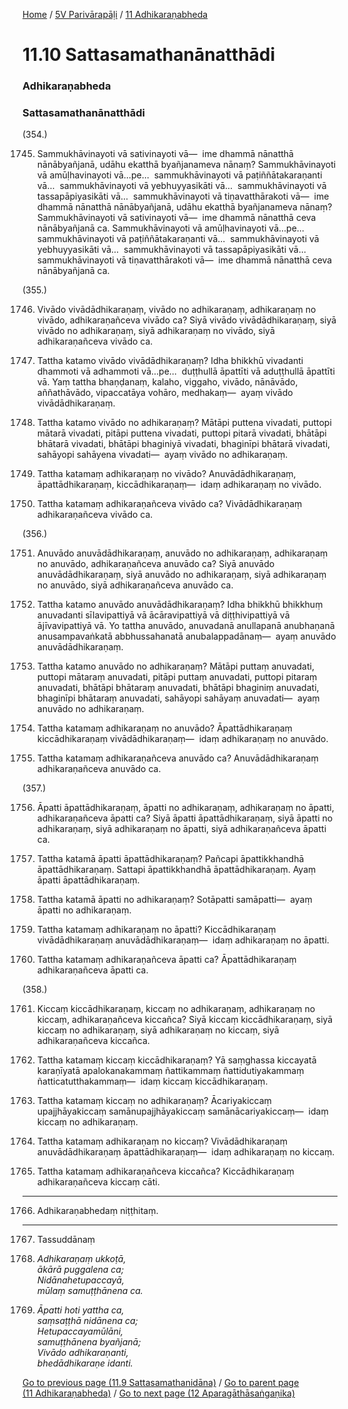 
[Home](/) / [5V Parivārapāḷi](../../5V.md) / [11 Adhikaraṇabheda](../11.md)

# 11.10 Sattasamathanānatthādi

### Adhikaraṇabheda

### Sattasamathanānatthādi

(354.)

1745. Sammukhāvinayoti vā sativinayoti vā—  ime dhammā nānatthā nānābyañjanā, udāhu ekatthā byañjanameva nānaṃ? Sammukhāvinayoti vā amūḷhavinayoti vā…pe…  sammukhāvinayoti vā paṭiññātakaraṇanti vā…  sammukhāvinayoti vā yebhuyyasikāti vā…  sammukhāvinayoti vā tassapāpiyasikāti vā…  sammukhāvinayoti vā tiṇavatthārakoti vā—  ime dhammā nānatthā nānābyañjanā, udāhu ekatthā byañjanameva nānaṃ? Sammukhāvinayoti vā sativinayoti vā—  ime dhammā nānatthā ceva nānābyañjanā ca. Sammukhāvinayoti vā amūḷhavinayoti vā…pe…  sammukhāvinayoti vā paṭiññātakaraṇanti vā…  sammukhāvinayoti vā yebhuyyasikāti vā…  sammukhāvinayoti vā tassapāpiyasikāti vā…  sammukhāvinayoti vā tiṇavatthārakoti vā—  ime dhammā nānatthā ceva nānābyañjanā ca.

(355.)

1746. Vivādo vivādādhikaraṇaṃ, vivādo no adhikaraṇaṃ, adhikaraṇaṃ no vivādo, adhikaraṇañceva vivādo ca? Siyā vivādo vivādādhikaraṇaṃ, siyā vivādo no adhikaraṇaṃ, siyā adhikaraṇaṃ no vivādo, siyā adhikaraṇañceva vivādo ca.

1747. Tattha katamo vivādo vivādādhikaraṇaṃ? Idha bhikkhū vivadanti dhammoti vā adhammoti vā…pe…  duṭṭhullā āpattīti vā aduṭṭhullā āpattīti vā. Yaṃ tattha bhaṇḍanaṃ, kalaho, viggaho, vivādo, nānāvādo, aññathāvādo, vipaccatāya vohāro, medhakaṃ—  ayaṃ vivādo vivādādhikaraṇaṃ.

1748. Tattha katamo vivādo no adhikaraṇaṃ? Mātāpi puttena vivadati, puttopi mātarā vivadati, pitāpi puttena vivadati, puttopi pitarā vivadati, bhātāpi bhātarā vivadati, bhātāpi bhaginiyā vivadati, bhaginīpi bhātarā vivadati, sahāyopi sahāyena vivadati—  ayaṃ vivādo no adhikaraṇaṃ.

1749. Tattha katamaṃ adhikaraṇaṃ no vivādo? Anuvādādhikaraṇaṃ, āpattādhikaraṇaṃ, kiccādhikaraṇaṃ—  idaṃ adhikaraṇaṃ no vivādo.

1750. Tattha katamaṃ adhikaraṇañceva vivādo ca? Vivādādhikaraṇaṃ adhikaraṇañceva vivādo ca.

(356.)

1751. Anuvādo anuvādādhikaraṇaṃ, anuvādo no adhikaraṇaṃ, adhikaraṇaṃ no anuvādo, adhikaraṇañceva anuvādo ca? Siyā anuvādo anuvādādhikaraṇaṃ, siyā anuvādo no adhikaraṇaṃ, siyā adhikaraṇaṃ no anuvādo, siyā adhikaraṇañceva anuvādo ca.

1752. Tattha katamo anuvādo anuvādādhikaraṇaṃ? Idha bhikkhū bhikkhuṃ anuvadanti sīlavipattiyā vā ācāravipattiyā vā diṭṭhivipattiyā vā ājīvavipattiyā vā. Yo tattha anuvādo, anuvadanā anullapanā anubhaṇanā anusampavaṅkatā abbhussahanatā anubalappadānaṃ—  ayaṃ anuvādo anuvādādhikaraṇaṃ.

1753. Tattha katamo anuvādo no adhikaraṇaṃ? Mātāpi puttaṃ anuvadati, puttopi mātaraṃ anuvadati, pitāpi puttaṃ anuvadati, puttopi pitaraṃ anuvadati, bhātāpi bhātaraṃ anuvadati, bhātāpi bhaginiṃ anuvadati, bhaginīpi bhātaraṃ anuvadati, sahāyopi sahāyaṃ anuvadati—  ayaṃ anuvādo no adhikaraṇaṃ.

1754. Tattha katamaṃ adhikaraṇaṃ no anuvādo? Āpattādhikaraṇaṃ kiccādhikaraṇaṃ vivādādhikaraṇaṃ—  idaṃ adhikaraṇaṃ no anuvādo.

1755. Tattha katamaṃ adhikaraṇañceva anuvādo ca? Anuvādādhikaraṇaṃ adhikaraṇañceva anuvādo ca.

(357.)

1756. Āpatti āpattādhikaraṇaṃ, āpatti no adhikaraṇaṃ, adhikaraṇaṃ no āpatti, adhikaraṇañceva āpatti ca? Siyā āpatti āpattādhikaraṇaṃ, siyā āpatti no adhikaraṇaṃ, siyā adhikaraṇaṃ no āpatti, siyā adhikaraṇañceva āpatti ca.

1757. Tattha katamā āpatti āpattādhikaraṇaṃ? Pañcapi āpattikkhandhā āpattādhikaraṇaṃ. Sattapi āpattikkhandhā āpattādhikaraṇaṃ. Ayaṃ āpatti āpattādhikaraṇaṃ.

1758. Tattha katamā āpatti no adhikaraṇaṃ? Sotāpatti samāpatti—  ayaṃ āpatti no adhikaraṇaṃ.

1759. Tattha katamaṃ adhikaraṇaṃ no āpatti? Kiccādhikaraṇaṃ vivādādhikaraṇaṃ anuvādādhikaraṇaṃ—  idaṃ adhikaraṇaṃ no āpatti.

1760. Tattha katamaṃ adhikaraṇañceva āpatti ca? Āpattādhikaraṇaṃ adhikaraṇañceva āpatti ca.

(358.)

1761. Kiccaṃ kiccādhikaraṇaṃ, kiccaṃ no adhikaraṇaṃ, adhikaraṇaṃ no kiccaṃ, adhikaraṇañceva kiccañca? Siyā kiccaṃ kiccādhikaraṇaṃ, siyā kiccaṃ no adhikaraṇaṃ, siyā adhikaraṇaṃ no kiccaṃ, siyā adhikaraṇañceva kiccañca.

1762. Tattha katamaṃ kiccaṃ kiccādhikaraṇaṃ? Yā saṃghassa kiccayatā karaṇīyatā apalokanakammaṃ ñattikammaṃ ñattidutiyakammaṃ ñatticatutthakammaṃ—  idaṃ kiccaṃ kiccādhikaraṇaṃ.

1763. Tattha katamaṃ kiccaṃ no adhikaraṇaṃ? Ācariyakiccaṃ upajjhāyakiccaṃ samānupajjhāyakiccaṃ samānācariyakiccaṃ—  idaṃ kiccaṃ no adhikaraṇaṃ.

1764. Tattha katamaṃ adhikaraṇaṃ no kiccaṃ? Vivādādhikaraṇaṃ anuvādādhikaraṇaṃ āpattādhikaraṇaṃ—  idaṃ adhikaraṇaṃ no kiccaṃ.

1765. Tattha katamaṃ adhikaraṇañceva kiccañca? Kiccādhikaraṇaṃ adhikaraṇañceva kiccaṃ cāti.

---

1766. Adhikaraṇabhedaṃ niṭṭhitaṃ.



---

1767. Tassuddānaṃ



1768. _Adhikaraṇaṃ ukkoṭā,_  
_ākārā puggalena ca;_  
_Nidānahetupaccayā,_  
_mūlaṃ samuṭṭhānena ca._  


1769. _Āpatti hoti yattha ca,_  
_saṃsaṭṭhā nidānena ca;_  
_Hetupaccayamūlāni,_  
_samuṭṭhānena byañjanā;_  
_Vivādo adhikaraṇanti,_  
_bhedādhikaraṇe idanti._  


[Go to previous page (11.9 Sattasamathanidāna)](11.9.md) / [Go to parent page (11 Adhikaraṇabheda)](../11.md) / [Go to next page (12 Aparagāthāsaṅgaṇika)](../12.md)


